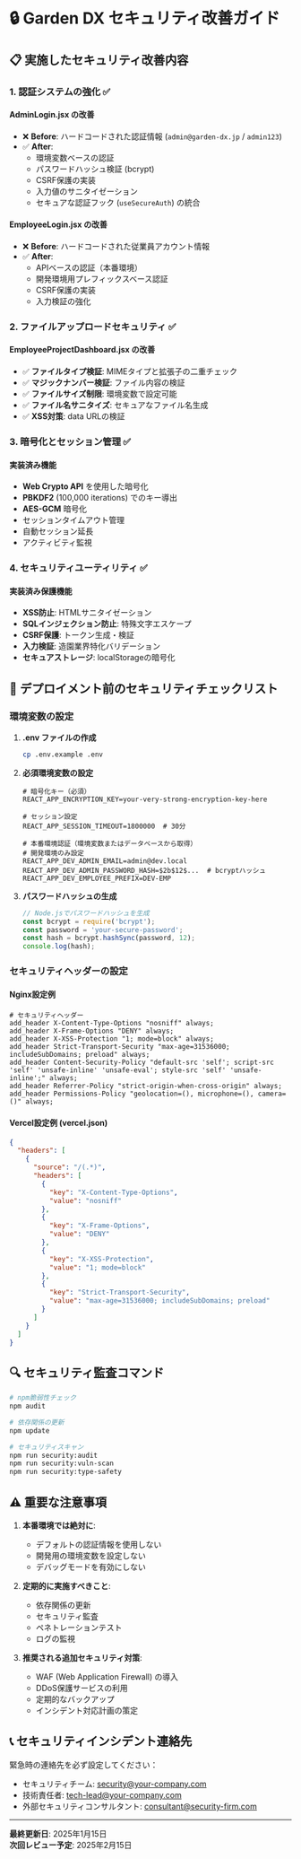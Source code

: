 # 🔒 Garden DX セキュリティ改善ガイド

## 📋 実施したセキュリティ改善内容

### 1. **認証システムの強化** ✅

#### AdminLogin.jsx の改善
- ❌ **Before**: ハードコードされた認証情報 (`admin@garden-dx.jp` / `admin123`)
- ✅ **After**: 
  - 環境変数ベースの認証
  - パスワードハッシュ検証 (bcrypt)
  - CSRF保護の実装
  - 入力値のサニタイゼーション
  - セキュアな認証フック (`useSecureAuth`) の統合

#### EmployeeLogin.jsx の改善
- ❌ **Before**: ハードコードされた従業員アカウント情報
- ✅ **After**: 
  - APIベースの認証（本番環境）
  - 開発環境用プレフィックスベース認証
  - CSRF保護の実装
  - 入力検証の強化

### 2. **ファイルアップロードセキュリティ** ✅

#### EmployeeProjectDashboard.jsx の改善
- ✅ **ファイルタイプ検証**: MIMEタイプと拡張子の二重チェック
- ✅ **マジックナンバー検証**: ファイル内容の検証
- ✅ **ファイルサイズ制限**: 環境変数で設定可能
- ✅ **ファイル名サニタイズ**: セキュアなファイル名生成
- ✅ **XSS対策**: data URLの検証

### 3. **暗号化とセッション管理** ✅

#### 実装済み機能
- **Web Crypto API** を使用した暗号化
- **PBKDF2** (100,000 iterations) でのキー導出
- **AES-GCM** 暗号化
- セッションタイムアウト管理
- 自動セッション延長
- アクティビティ監視

### 4. **セキュリティユーティリティ** ✅

#### 実装済み保護機能
- **XSS防止**: HTMLサニタイゼーション
- **SQLインジェクション防止**: 特殊文字エスケープ
- **CSRF保護**: トークン生成・検証
- **入力検証**: 造園業界特化バリデーション
- **セキュアストレージ**: localStorageの暗号化

## 🚀 デプロイメント前のセキュリティチェックリスト

### 環境変数の設定

1. **.env ファイルの作成**
   ```bash
   cp .env.example .env
   ```

2. **必須環境変数の設定**
   ```env
   # 暗号化キー（必須）
   REACT_APP_ENCRYPTION_KEY=your-very-strong-encryption-key-here
   
   # セッション設定
   REACT_APP_SESSION_TIMEOUT=1800000  # 30分
   
   # 本番環境認証（環境変数またはデータベースから取得）
   # 開発環境のみ設定
   REACT_APP_DEV_ADMIN_EMAIL=admin@dev.local
   REACT_APP_DEV_ADMIN_PASSWORD_HASH=$2b$12$...  # bcryptハッシュ
   REACT_APP_DEV_EMPLOYEE_PREFIX=DEV-EMP
   ```

3. **パスワードハッシュの生成**
   ```javascript
   // Node.jsでパスワードハッシュを生成
   const bcrypt = require('bcrypt');
   const password = 'your-secure-password';
   const hash = bcrypt.hashSync(password, 12);
   console.log(hash);
   ```

### セキュリティヘッダーの設定

#### Nginx設定例
```nginx
# セキュリティヘッダー
add_header X-Content-Type-Options "nosniff" always;
add_header X-Frame-Options "DENY" always;
add_header X-XSS-Protection "1; mode=block" always;
add_header Strict-Transport-Security "max-age=31536000; includeSubDomains; preload" always;
add_header Content-Security-Policy "default-src 'self'; script-src 'self' 'unsafe-inline' 'unsafe-eval'; style-src 'self' 'unsafe-inline';" always;
add_header Referrer-Policy "strict-origin-when-cross-origin" always;
add_header Permissions-Policy "geolocation=(), microphone=(), camera=()" always;
```

#### Vercel設定例 (vercel.json)
```json
{
  "headers": [
    {
      "source": "/(.*)",
      "headers": [
        {
          "key": "X-Content-Type-Options",
          "value": "nosniff"
        },
        {
          "key": "X-Frame-Options",
          "value": "DENY"
        },
        {
          "key": "X-XSS-Protection",
          "value": "1; mode=block"
        },
        {
          "key": "Strict-Transport-Security",
          "value": "max-age=31536000; includeSubDomains; preload"
        }
      ]
    }
  ]
}
```

## 🔍 セキュリティ監査コマンド

```bash
# npm脆弱性チェック
npm audit

# 依存関係の更新
npm update

# セキュリティスキャン
npm run security:audit
npm run security:vuln-scan
npm run security:type-safety
```

## ⚠️ 重要な注意事項

1. **本番環境では絶対に**:
   - デフォルトの認証情報を使用しない
   - 開発用の環境変数を設定しない
   - デバッグモードを有効にしない

2. **定期的に実施すべきこと**:
   - 依存関係の更新
   - セキュリティ監査
   - ペネトレーションテスト
   - ログの監視

3. **推奨される追加セキュリティ対策**:
   - WAF (Web Application Firewall) の導入
   - DDoS保護サービスの利用
   - 定期的なバックアップ
   - インシデント対応計画の策定

## 📞 セキュリティインシデント連絡先

緊急時の連絡先を必ず設定してください：
- セキュリティチーム: security@your-company.com
- 技術責任者: tech-lead@your-company.com
- 外部セキュリティコンサルタント: consultant@security-firm.com

---

**最終更新日**: 2025年1月15日  
**次回レビュー予定**: 2025年2月15日